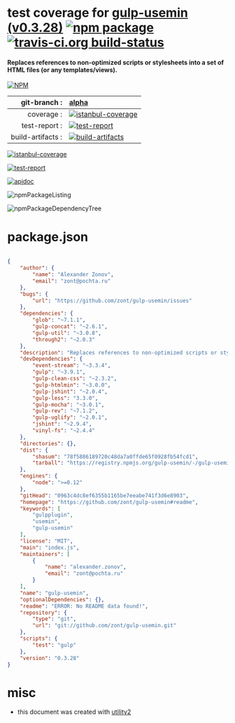 # test coverage for  [gulp-usemin (v0.3.28)](https://github.com/zont/gulp-usemin#readme)  [![npm package](https://img.shields.io/npm/v/npmtest-gulp-usemin.svg?style=flat-square)](https://www.npmjs.org/package/npmtest-gulp-usemin) [![travis-ci.org build-status](https://api.travis-ci.org/npmtest/node-npmtest-gulp-usemin.svg)](https://travis-ci.org/npmtest/node-npmtest-gulp-usemin)
#### Replaces references to non-optimized scripts or stylesheets into a set of HTML files (or any templates/views).

[![NPM](https://nodei.co/npm/gulp-usemin.png?downloads=true)](https://www.npmjs.com/package/gulp-usemin)

| git-branch : | [alpha](https://github.com/npmtest/node-npmtest-gulp-usemin/tree/alpha)|
|--:|:--|
| coverage : | [![istanbul-coverage](https://npmtest.github.io/node-npmtest-gulp-usemin/build/coverage.badge.svg)](https://npmtest.github.io/node-npmtest-gulp-usemin/build/coverage.html/index.html)|
| test-report : | [![test-report](https://npmtest.github.io/node-npmtest-gulp-usemin/build/test-report.badge.svg)](https://npmtest.github.io/node-npmtest-gulp-usemin/build/test-report.html)|
| build-artifacts : | [![build-artifacts](https://npmtest.github.io/node-npmtest-gulp-usemin/glyphicons_144_folder_open.png)](https://github.com/npmtest/node-npmtest-gulp-usemin/tree/gh-pages/build)|

[![istanbul-coverage](https://npmtest.github.io/node-npmtest-gulp-usemin/build/screenCapture.buildCustomOrg.browser.coverage.html.png)](https://npmtest.github.io/node-npmtest-gulp-usemin/build/coverage.html/index.html)

[![test-report](https://npmtest.github.io/node-npmtest-gulp-usemin/build/screenCapture.buildCustomOrg.browser.%252Fhome%252Ftravis%252Fbuild%252Fnpmtest%252Fnode-npmtest-gulp-usemin%252Ftmp%252Fbuild%252Ftest-report.html.png)](https://npmtest.github.io/node-npmtest-gulp-usemin/build/test-report.html)

[![apidoc](https://npmdoc.github.io/node-npmdoc-gulp-usemin/build/screenCapture.buildApidoc.browser.%252Fhome%252Ftravis%252Fbuild%252Fnpmdoc%252Fnode-npmdoc-gulp-usemin%252Ftmp%252Fbuild%252Fapidoc.html.png)](https://npmdoc.github.io/node-npmdoc-gulp-usemin/build/apidoc.html)

![npmPackageListing](https://npmtest.github.io/node-npmtest-gulp-usemin/build/screenCapture.npmPackageListing.svg)

![npmPackageDependencyTree](https://npmtest.github.io/node-npmtest-gulp-usemin/build/screenCapture.npmPackageDependencyTree.svg)



# package.json

```json

{
    "author": {
        "name": "Alexander Zonov",
        "email": "zont@pochta.ru"
    },
    "bugs": {
        "url": "https://github.com/zont/gulp-usemin/issues"
    },
    "dependencies": {
        "glob": "~7.1.1",
        "gulp-concat": "~2.6.1",
        "gulp-util": "~3.0.8",
        "through2": "~2.0.3"
    },
    "description": "Replaces references to non-optimized scripts or stylesheets into a set of HTML files (or any templates/views).",
    "devDependencies": {
        "event-stream": "~3.3.4",
        "gulp": "~3.9.1",
        "gulp-clean-css": "~2.3.2",
        "gulp-htmlmin": "~3.0.0",
        "gulp-jshint": "~2.0.4",
        "gulp-less": "3.3.0",
        "gulp-mocha": "~3.0.1",
        "gulp-rev": "~7.1.2",
        "gulp-uglify": "~2.0.1",
        "jshint": "~2.9.4",
        "vinyl-fs": "~2.4.4"
    },
    "directories": {},
    "dist": {
        "shasum": "78f5886189720c48da7a0ffde65f0928fb54fcd1",
        "tarball": "https://registry.npmjs.org/gulp-usemin/-/gulp-usemin-0.3.28.tgz"
    },
    "engines": {
        "node": ">=0.12"
    },
    "gitHead": "0963c4dc8ef6355b1165be7eeabe741f3d6e8903",
    "homepage": "https://github.com/zont/gulp-usemin#readme",
    "keywords": [
        "gulpplugin",
        "usemin",
        "gulp-usemin"
    ],
    "license": "MIT",
    "main": "index.js",
    "maintainers": [
        {
            "name": "alexander.zonov",
            "email": "zont@pochta.ru"
        }
    ],
    "name": "gulp-usemin",
    "optionalDependencies": {},
    "readme": "ERROR: No README data found!",
    "repository": {
        "type": "git",
        "url": "git://github.com/zont/gulp-usemin.git"
    },
    "scripts": {
        "test": "gulp"
    },
    "version": "0.3.28"
}
```



# misc
- this document was created with [utility2](https://github.com/kaizhu256/node-utility2)
